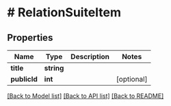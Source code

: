 # # RelationSuiteItem

## Properties

Name | Type | Description | Notes
------------ | ------------- | ------------- | -------------
**title** | **string** |  |
**publicId** | **int** |  | [optional]

[[Back to Model list]](../../README.md#models) [[Back to API list]](../../README.md#endpoints) [[Back to README]](../../README.md)
